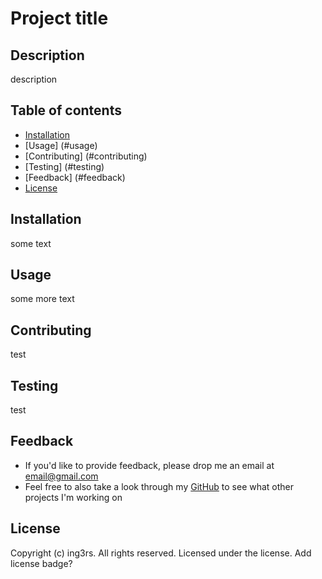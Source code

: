 # Project title

  ## Description
  description

  ## Table of contents
  * [Installation](#Installation)
  * [Usage] (#usage)
  * [Contributing] (#contributing)
  * [Testing] (#testing)
  * [Feedback] (#feedback)
  * [License](#license)

  ## Installation
  some text

  ## Usage
  some more text

  ## Contributing
  test

  ## Testing
  test

  ## Feedback
  * If you'd like to provide feedback, please drop me an email at email@gmail.com
  * Feel free to also take a look through my [GitHub](https://www.github.com/ing3rs) to see what other projects I'm working on
  
  ## License
  Copyright (c) ing3rs. All rights reserved.
  Licensed under the  license.
  Add license badge?

